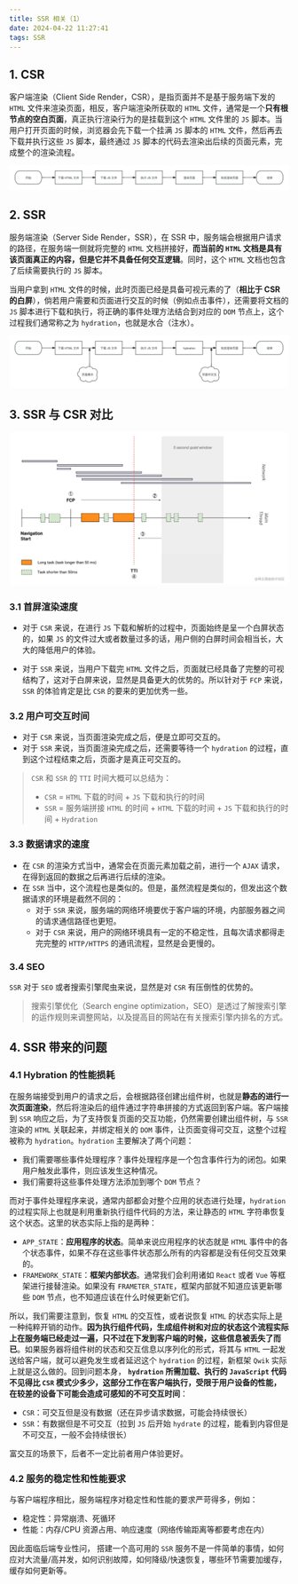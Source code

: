 ```yaml
---
title: SSR 相关（1）
date: 2024-04-22 11:27:41
tags: SSR
---
```


## 1. CSR

客户端渲染（Client Side Render，CSR），是指页面并不是基于服务端下发的 `HTML` 文件来渲染页面，相反，客户端渲染所获取的 `HTML` 文件，通常是一个**只有根节点的空白页面**，真正执行渲染行为的是挂载到这个 `HTML` 文件里的 `JS` 脚本。当用户打开页面的时候，浏览器会先下载一个挂满 `JS` 脚本的 `HTML` 文件，然后再去下载并执行这些 `JS` 脚本，最终通过 `JS` 脚本的代码去渲染出后续的页面元素，完成整个的渲染流程。

![](../images/react-ssr-1.png)

## 2. SSR

服务端渲染（Server Side Render，SSR），在 SSR 中，服务端会根据用户请求的路径，在服务端一侧就将完整的 `HTML` 文档拼接好，**而当前的 `HTML` 文档是具有该页面真正的内容，但是它并不具备任何交互逻辑**。同时，这个 `HTML` 文档也包含了后续需要执行的 `JS` 脚本。

当用户拿到 `HTML` 文件的时候，此时页面已经是具备可视元素的了（**相比于 CSR 的白屏**），倘若用户需要和页面进行交互的时候（例如点击事件），还需要将文档的 `JS` 脚本进行下载和执行，将正确的事件处理方法结合到对应的 `DOM` 节点上，这个过程我们通常称之为 `hydration`，也就是水合（注水）。

![](../images/react-ssr-2.png)

## 3. SSR 与 CSR 对比

![](../images/react-ssr-3.awebp)

### 3.1 首屏渲染速度

- 对于 `CSR` 来说，在进行 `JS` 下载和解析的过程中，页面始终是呈一个白屏状态的，如果 `JS` 的文件过大或者数量过多的话，用户侧的白屏时间会相当长，大大的降低用户的体验。

- 对于 `SSR` 来说，当用户下载完 `HTML` 文件之后，页面就已经具备了完整的可视结构了，这对于白屏来说，显然是具备更大的优势的。所以针对于 `FCP` 来说，`SSR` 的体验肯定是比 `CSR` 的要来的更加优秀一些。

### 3.2 用户可交互时间

- 对于 `CSR` 来说，当页面渲染完成之后，便是立即可交互的。
- 对于 `SSR` 来说，当页面渲染完成之后，还需要等待一个 `hydration` 的过程，直到这个过程结束之后，页面才是真正可交互的。

> `CSR` 和 `SSR` 的 `TTI` 时间大概可以总结为：
>
> - `CSR` = `HTML` 下载的时间 + `JS` 下载和执行的时间
> - `SSR` = 服务端拼接 `HTML` 的时间 + `HTML` 下载的时间 + `JS` 下载和执行的时间 + `Hydration`

### 3.3 数据请求的速度

- 在 `CSR` 的渲染方式当中，通常会在页面元素加载之前，进行一个 `AJAX` 请求，在得到返回的数据之后再进行后续的渲染。
- 在 `SSR` 当中，这个流程也是类似的。但是，虽然流程是类似的，但发出这个数据请求的环境是截然不同的：
  - 对于 `SSR` 来说，服务端的网络环境要优于客户端的环境，内部服务器之间的请求通信路径也更短。
  - 对于 `CSR` 来说，用户的网络环境具有一定的不稳定性，且每次请求都得走完完整的 `HTTP/HTTPS` 的通讯流程，显然是会更慢的。

### 3.4 SEO

`SSR` 对于 `SEO` 或者搜索引擎爬虫来说，显然是对 `CSR` 有压倒性的优势的。

> 搜索引擎优化（Search engine optimization，SEO）是透过了解搜索引擎的运作规则来调整网站，以及提高目的网站在有关搜索引擎内排名的方式。

## 4. SSR 带来的问题

### 4.1 Hybration 的性能损耗

在服务端接受到用户的请求之后，会根据路径创建出组件树，也就是**静态的进行一次页面渲染**，然后将渲染后的组件通过字符串拼接的方式返回到客户端。客户端接到 `SSR` 响应之后，为了支持恢复页面的交互功能，仍然需要创建出组件树，与 `SSR` 渲染的 `HTML` 关联起来，并绑定相关的 `DOM` 事件，让页面变得可交互，这整个过程被称为 `hydration`。`hydration` 主要解决了两个问题：

- 我们需要哪些事件处理程序？事件处理程序是一个包含事件行为的闭包。如果用户触发此事件，则应该发生这种情况。
- 我们需要将这些事件处理方法添加到哪个 `DOM` 节点？

而对于事件处理程序来说，通常内部都会对整个应用的状态进行处理，`hydration` 的过程实际上也就是利用重新执行组件代码的方法，来让静态的 `HTML` 字符串恢复这个状态。这里的状态实际上指的是两种：

- `APP_STATE`：**应用程序的状态**。简单来说应用程序的状态就是 `HTML` 事件中的各个状态事件，如果不存在这些事件状态那么所有的内容都是没有任何交互效果的。
- `FRAMEWORK_STATE`：**框架内部状态**。通常我们会利用诸如 `React` 或者 `Vue` 等框架进行接替渲染。如果没有 `FRAMETER_STATE`，框架内部就不知道应该更新哪些 `DOM` 节点，也不知道应该在什么时候更新它们。

所以，我们需要注意到，恢复 `HTML` 的交互性，或者说恢复 `HTML` 的状态实际上是一种纯粹开销的动作。**因为执行组件代码，生成组件树和对应的状态这个流程实际上在服务端已经走过一遍，只不过在下发到客户端的时候，这些信息被丢失了而已**。如果服务器将组件树的状态和交互信息以序列化的形式，将其与 `HTML` 一起发送给客户端，就可以避免发生或者延迟这个 `hydration` 的过程，新框架 `Qwik` 实际上就是这么做的。回到问题本身， **`hydration` 所需加载、执行的 `JavaScript` 代码不见得比 `CSR` 模式少多少，这部分工作在客户端执行，受限于用户设备的性能，在较差的设备下可能会造成可感知的不可交互时间**：

- `CSR`：可交互但是没有数据（还在异步请求数据，可能会持续很长）
- `SSR`：有数据但是不可交互（拉到 `JS` 后开始 `hydrate` 的过程，能看到内容但是不可交互，一般不会持续很长）

富交互的场景下，后者不一定比前者用户体验更好。

### 4.2 服务的稳定性和性能要求

与客户端程序相比，服务端程序对稳定性和性能的要求严苛得多，例如：

- 稳定性：异常崩溃、死循环
- 性能：内存/CPU 资源占用、响应速度（网络传输距离等都要考虑在内）

因此面临后端专业性问， 搭建一个高可用的 `SSR` 服务不是一件简单的事情，如何应对大流量/高并发，如何识别故障，如何降级/快速恢复，哪些环节需要加缓存，缓存如何更新等。
